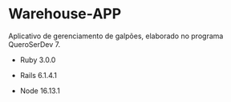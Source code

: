 # Warehouse-APP

Aplicativo de gerenciamento de galpões, elaborado no programa QueroSerDev 7.

* Ruby 3.0.0

* Rails 6.1.4.1

* Node 16.13.1
